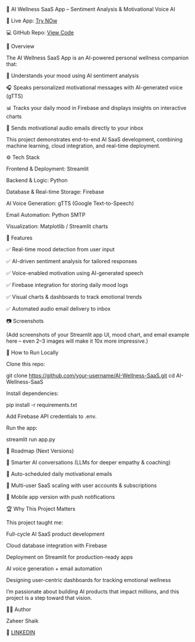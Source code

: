 🌟 AI Wellness SaaS App – Sentiment Analysis & Motivational Voice AI

🔗 Live App: [Try NOw](https://ai-wellness-saas.streamlit.app/)

💻 GitHub Repo: [View Code](https://github.com/ShaikZaheer-developer/AI_Wellness_SaaS)

📌 Overview

The AI Wellness SaaS App is an AI-powered personal wellness companion that:

💬 Understands your mood using AI sentiment analysis

🎧 Speaks personalized motivational messages with AI-generated voice (gTTS)

📊 Tracks your daily mood in Firebase and displays insights on interactive charts

📩 Sends motivational audio emails directly to your inbox

This project demonstrates end-to-end AI SaaS development, combining machine learning, cloud integration, and real-time deployment.

⚙️ Tech Stack

Frontend & Deployment: Streamlit

Backend & Logic: Python

Database & Real-time Storage: Firebase

AI Voice Generation: gTTS (Google Text-to-Speech)

Email Automation: Python SMTP

Visualization: Matplotlib / Streamlit charts

🚀 Features

✅ Real-time mood detection from user input

✅ AI-driven sentiment analysis for tailored responses

✅ Voice-enabled motivation using AI-generated speech

✅ Firebase integration for storing daily mood logs

✅ Visual charts & dashboards to track emotional trends

✅ Automated audio email delivery to inbox

📷 Screenshots

(Add screenshots of your Streamlit app UI, mood chart, and email example here – even 2–3 images will make it 10x more impressive.)

📖 How to Run Locally

Clone this repo:

git clone https://github.com/your-username/AI-Wellness-SaaS.git
cd AI-Wellness-SaaS


Install dependencies:

pip install -r requirements.txt


Add Firebase API credentials to .env.

Run the app:

streamlit run app.py

🔮 Roadmap (Next Versions)

🤖 Smarter AI conversations (LLMs for deeper empathy & coaching)

📩 Auto-scheduled daily motivational emails

👥 Multi-user SaaS scaling with user accounts & subscriptions

📱 Mobile app version with push notifications

🏆 Why This Project Matters

This project taught me:

Full-cycle AI SaaS product development

Cloud database integration with Firebase

Deployment on Streamlit for production-ready apps

AI voice generation + email automation

Designing user-centric dashboards for tracking emotional wellness

I’m passionate about building AI products that impact millions, and this project is a step toward that vision.

👨‍💻 Author

Zaheer Shaik

🔗  [LINKEDIN](https://www.linkedin.com/in/zaheershaik2/)
